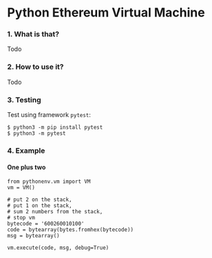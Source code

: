 Python Ethereum Virtual Machine
===

### 1. What is that?
Todo
### 2. How to use it?
Todo
### 3. Testing
Test using framework `pytest`:

    $ python3 -m pip install pytest
    $ python3 -m pytest

### 4. Example
#### One plus two

```python3
from pythonenv.vm import VM
vm = VM()

# put 2 on the stack, 
# put 1 on the stack, 
# sum 2 numbers from the stack, 
# stop vm
bytecode = '600260010100'
code = bytearray(bytes.fromhex(bytecode))
msg = bytearray()

vm.execute(code, msg, debug=True)
```
